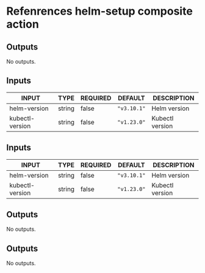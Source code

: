# Refenrences helm-setup composite action
## Outputs

<!-- AUTO-DOC-OUTPUT:START - Do not remove or modify this section -->
No outputs.
<!-- AUTO-DOC-OUTPUT:END -->
## Inputs

<!-- AUTO-DOC-INPUT:START - Do not remove or modify this section -->

|      INPUT      |  TYPE  | REQUIRED |   DEFAULT   |   DESCRIPTION   |
|-----------------|--------|----------|-------------|-----------------|
|  helm-version   | string |  false   | `"v3.10.1"` |  Helm version   |
| kubectl-version | string |  false   | `"v1.23.0"` | Kubectl version |

<!-- AUTO-DOC-INPUT:END -->
## Inputs

<!-- AUTO-DOC-INPUT:START - Do not remove or modify this section -->

|      INPUT      |  TYPE  | REQUIRED |   DEFAULT   |   DESCRIPTION   |
|-----------------|--------|----------|-------------|-----------------|
|  helm-version   | string |  false   | `"v3.10.1"` |  Helm version   |
| kubectl-version | string |  false   | `"v1.23.0"` | Kubectl version |

<!-- AUTO-DOC-INPUT:END -->
## Outputs

<!-- AUTO-DOC-OUTPUT:START - Do not remove or modify this section -->
No outputs.
<!-- AUTO-DOC-OUTPUT:END -->
## Outputs

<!-- AUTO-DOC-OUTPUT:START - Do not remove or modify this section -->
No outputs.
<!-- AUTO-DOC-OUTPUT:END -->
